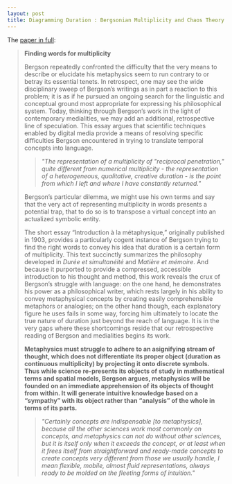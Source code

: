 ```yaml
---
layout: post
title: Diagramming Duration : Bergsonian Multiplicity and Chaos Theory (Paul Harris)
---
```

The [paper in full](http://cri.histart.umontreal.ca/cri/fr/intermedialites/p3/pdfs/p3_harris_text.pdf):

> __Finding words for multiplicity__
>
>Bergson repeatedly confronted the difficulty that the very means to describe or elucidate his metaphysics seem to run contrary to or betray its essential tenets. In retrospect, one may see the wide disciplinary sweep of Bergson’s writings as in part a reaction to this problem; it is as if he pursued an ongoing search for the linguistic and conceptual ground most appropriate for expressing his philosophical system. Today, thinking through Bergson’s work in the light of contemporary medialities, we may add an additional, retrospective line of speculation. This essay argues that scientific techniques enabled by digital media provide a means of resolving specific difficulties Bergson encountered in trying to translate temporal concepts into language.
>> *"The representation of a multiplicity of "reciprocal penetration," quite different from numerical multiplicity - the representation of a heterogeneous, qualitative, creative duration - is the point from which I left and where I have constantly returned."*
>
>Bergson’s particular dilemma, we might use his own terms and say that the very act of representing multiplicity in words presents a potential trap, that to do so is to transpose a virtual concept into an actualized symbolic entity.
>
>The short essay “Introduction à la métaphysique,” originally published in 1903, provides a particularly cogent instance of Bergson trying to find the right words to convey his idea that duration is a certain form of multiplicity. This text succinctly summarizes the philosophy developed in *Durée et simultanéité* and *Matière et mémoire*. And because it purported to provide a compressed, accessible introduction to his thought and method, this work reveals the crux of Bergson’s struggle with language: on the one hand, he demonstrates his power as a philosophical writer, which rests largely in his ability to convey metaphysical concepts by creating easily comprehensible metaphors or analogies; on the other hand though, each explanatory figure he uses fails in some way, forcing him ultimately to locate the true nature of duration just beyond the reach of language. It is in the very gaps where these shortcomings reside that our retrospective reading of Bergson and medialities begins its work.
>
>__Metaphysics must struggle to adhere to an asignifying stream of thought, which does not differentiate its proper object (duration as continuous multiplicity) by projecting it onto discrete symbols. Thus while science re-presents its objects of study in mathematical terms and spatial models, Bergson argues, metaphysics will be founded on an immediate apprehension of its objects of thought from within. It will generate intuitive knowledge based on a “sympathy” with its object rather than “analysis” of the whole in terms of its parts.__
>
>>*"Certainly concepts are indispensable [to metaphysics], because all the other sciences work most commonly on concepts, and metaphysics can not do without other sciences, but it is itself only when it exceeds the concept, or at least when it frees itself from straightforward and ready-made concepts to create concepts very different from those we usually handle, I mean flexible, mobile, almost fluid representations, always ready to be molded on the fleeting forms of intuition."*
